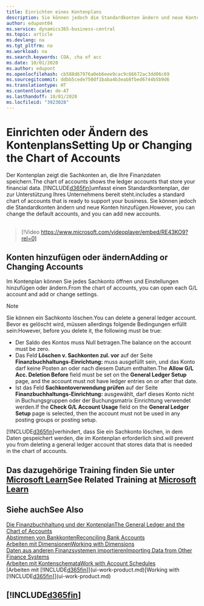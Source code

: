 ```yaml
---
title: Einrichten eines Kontenplans
description: Sie können jedoch die Standardkonten ändern und neue Konten hinzufügen.
author: edupont04
ms.service: dynamics365-business-central
ms.topic: article
ms.devlang: na
ms.tgt_pltfrm: na
ms.workload: na
ms.search.keywords: COA, cha of acc
ms.date: 10/01/2020
ms.author: edupont
ms.openlocfilehash: cb588d67976a0eb6eee9cac9c66672ac3dd06c69
ms.sourcegitcommit: ddbb5cede750df1baba4b3eab8fbed6744b5b9d6
ms.translationtype: HT
ms.contentlocale: de-AT
ms.lasthandoff: 10/01/2020
ms.locfileid: "3923028"
---
```

# <a name="setting-up-or-changing-the-chart-of-accounts"></a><span data-ttu-id="83fcc-103">Einrichten oder Ändern des Kontenplans</span><span class="sxs-lookup"><span data-stu-id="83fcc-103">Setting Up or Changing the Chart of Accounts</span></span>
<span data-ttu-id="83fcc-104">Der Kontenplan zeigt die Sachkonten an, die Ihre Finanzdaten speichern.</span><span class="sxs-lookup"><span data-stu-id="83fcc-104">The chart of accounts shows the ledger accounts that store your financial data.</span></span> [!INCLUDE[d365fin](includes/d365fin_md.md)]<span data-ttu-id="83fcc-105">umfasst einen Standardkontenplan, der zur Unterstützung Ihres Unternehmens bereit steht.</span><span class="sxs-lookup"><span data-stu-id="83fcc-105">includes a standard chart of accounts that is ready to support your business.</span></span>
<span data-ttu-id="83fcc-106">Sie können jedoch die Standardkonten ändern und neue Konten hinzufügen.</span><span class="sxs-lookup"><span data-stu-id="83fcc-106">However, you can change the default accounts, and you can add new accounts.</span></span>
<br><br>  

> [!Video https://www.microsoft.com/videoplayer/embed/RE43KO9?rel=0]


## <a name="adding-or-changing-accounts"></a><span data-ttu-id="83fcc-107">Konten hinzufügen oder ändern</span><span class="sxs-lookup"><span data-stu-id="83fcc-107">Adding or Changing Accounts</span></span>
<span data-ttu-id="83fcc-108">Im Kontenplan können Sie jedes Sachkonto öffnen und Einstellungen hinzufügen oder ändern.</span><span class="sxs-lookup"><span data-stu-id="83fcc-108">From the chart of accounts, you can open each G/L account and add or change settings.</span></span>

> [!NOTE]  
>   <span data-ttu-id="83fcc-109">Sie können ein Sachkonto löschen.</span><span class="sxs-lookup"><span data-stu-id="83fcc-109">You can delete a general ledger account.</span></span> <span data-ttu-id="83fcc-110">Bevor es gelöscht wird, müssen allerdings folgende Bedingungen erfüllt sein:</span><span class="sxs-lookup"><span data-stu-id="83fcc-110">However, before you delete it, the following must be true:</span></span>  
>  
>   * <span data-ttu-id="83fcc-111">Der Saldo des Kontos muss Null betragen.</span><span class="sxs-lookup"><span data-stu-id="83fcc-111">The balance on the account must be zero.</span></span>  
>   * <span data-ttu-id="83fcc-112">Das Feld **Löschen v. Sachkonten zul. vor** auf der Seite **Finanzbuchhaltungs-Einrichtung:** muss ausgefüllt sein, und das Konto darf keine Posten an oder nach diesem Datum enthalten.</span><span class="sxs-lookup"><span data-stu-id="83fcc-112">The **Allow G/L Acc. Deletion Before** field must be set on the **General Ledger Setup** page, and the account must not have ledger entries on or after that date.</span></span>  
>   * <span data-ttu-id="83fcc-113">Ist das Feld **Sachkontoverwendung prüfen** auf der Seite **Finanzbuchhaltungs-Einrichtung:** ausgewählt, darf dieses Konto nicht in Buchungsgruppen oder der Buchungsmatrix Einrichtung verwendet werden.</span><span class="sxs-lookup"><span data-stu-id="83fcc-113">If the **Check G/L Account Usage** field on the **General Ledger Setup** page is selected, then the account must not be used in any posting groups or posting setup.</span></span>  

[!INCLUDE[d365fin](includes/d365fin_md.md)]<span data-ttu-id="83fcc-114">verhindert, dass Sie ein Sachkonto löschen, in dem Daten gespeichert werden, die im Kontenplan erforderlich sind.</span><span class="sxs-lookup"><span data-stu-id="83fcc-114">will prevent you from deleting a general ledger account that stores data that is needed in the chart of accounts.</span></span>  

## <a name="see-related-training-at-microsoft-learn"></a><span data-ttu-id="83fcc-115">Das dazugehörige Training finden Sie unter [Microsoft Learn](/learn/modules/chart-accounts-dynamics-365-business-central/index)</span><span class="sxs-lookup"><span data-stu-id="83fcc-115">See Related Training at [Microsoft Learn](/learn/modules/chart-accounts-dynamics-365-business-central/index)</span></span>

## <a name="see-also"></a><span data-ttu-id="83fcc-116">Siehe auch</span><span class="sxs-lookup"><span data-stu-id="83fcc-116">See Also</span></span>
[<span data-ttu-id="83fcc-117">Die Finanzbuchhaltung und der Kontenplan</span><span class="sxs-lookup"><span data-stu-id="83fcc-117">The General Ledger and the Chart of Accounts</span></span>](finance-general-ledger.md)  
[<span data-ttu-id="83fcc-118">Abstimmen von Bankkonten</span><span class="sxs-lookup"><span data-stu-id="83fcc-118">Reconciling Bank Accounts</span></span>](bank-manage-bank-accounts.md)  
[<span data-ttu-id="83fcc-119">Arbeiten mit Dimensionen</span><span class="sxs-lookup"><span data-stu-id="83fcc-119">Working with Dimensions</span></span>](finance-dimensions.md)  
[<span data-ttu-id="83fcc-120">Daten aus anderen Finanzsystemen importieren</span><span class="sxs-lookup"><span data-stu-id="83fcc-120">Importing Data from Other Finance Systems</span></span>](across-import-data-configuration-packages.md)  
[<span data-ttu-id="83fcc-121">Arbeiten mit Kontenschemata</span><span class="sxs-lookup"><span data-stu-id="83fcc-121">Work with Account Schedules</span></span>](bi-how-work-account-schedule.md)  
<span data-ttu-id="83fcc-122">[Arbeiten mit [!INCLUDE[d365fin](includes/d365fin_md.md)]](ui-work-product.md)</span><span class="sxs-lookup"><span data-stu-id="83fcc-122">[Working with [!INCLUDE[d365fin](includes/d365fin_md.md)]](ui-work-product.md)</span></span>  

## [!INCLUDE[d365fin](includes/free_trial_md.md)]

